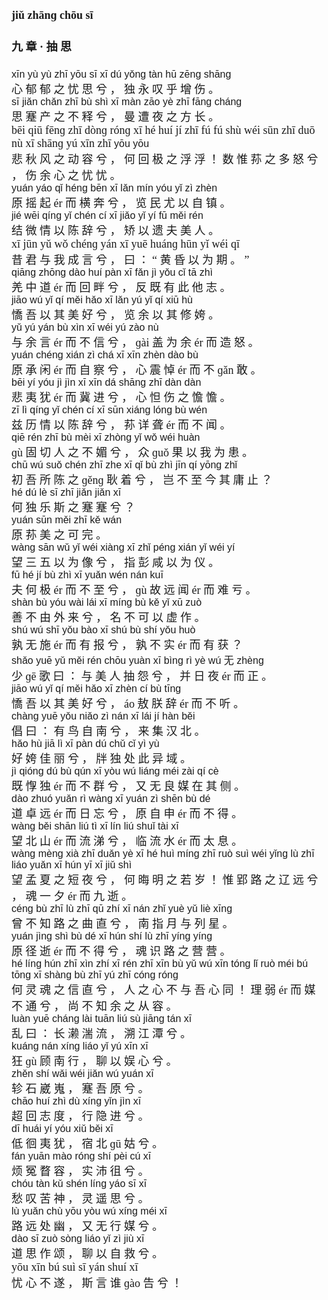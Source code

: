<font face=楷体 size=4>

#### jiǔ zhānɡ chōu  sī  
#### 九  章 ·  抽  思  



<font face=Arial size=3>xīn  yù  yù  zhī  yōu  sī  xī  dú  yǒnɡ  tàn  hū  zēnɡ  shānɡ  </font>  
心  郁  郁  之  忧  思  兮 ，  独  永  叹  乎  增  伤 。  
<font face=Arial size=3>sī  jiǎn  chǎn  zhī  bù  shì  xī  màn  zāo  yè  zhī  fānɡ  chánɡ  </font>  
思  蹇  产  之  不  释  兮 ，  曼  遭  夜  之  方  长 。  
bēi  qiū  fēnɡ  zhī  dònɡ  rónɡ  xī  hé  huí  jí  zhī  fú  fú  shù  wéi  sūn  zhī  duō  nù  xī  shānɡ  yú  xīn  zhī  <font face=Arial size=3>yōu  yōu  </font>  
悲  秋  风  之  动  容  兮 ，  何  回  极  之  浮  浮 ！  数  惟  荪  之  多  怒  兮 ，  伤  余  心  之  忧  忧 。  
<font face=Arial size=3>yuán  yáo  qǐ  hénɡ  bēn  xī  lǎn  mín  yóu  yǐ  zì  zhèn  </font>  
原  摇  起  ér  而  横  奔  兮 ，  览  民  尤  以  自  镇 。  
<font face=Arial size=3>jié  wēi  qínɡ  yǐ  chén  cí  xī  jiǎo  yǐ  yí  fū  měi  rén  </font>  
结  微  情  以  陈  辞  兮 ，  矫  以  遗  夫  美  人 。  
xī  jūn  yǔ  wǒ  chénɡ  yán  xī  yuē  huánɡ  hūn  yǐ  wéi  qī  
昔  君  与  我  成  言  兮 ，  曰 ： “  黄  昏  以  为  期 。 ”  
<font face=Arial size=3>qiānɡ  zhōnɡ  dào  huí  pàn  xī  fǎn  jì  yǒu  cǐ  tā  zhì  </font>  
羌  中  道  ér  而  回  畔  兮 ，  反  既  有  此  他  志 。  
<font face=Arial size=3>jiāo  wú  yǐ  qí  měi  hǎo  xī  lǎn  yú  yǐ  qí  xiū  hù  </font>  
憍  吾  以  其  美  好  兮 ，  览  余  以  其  修  姱 。  
<font face=Arial size=3>yǔ  yú  yán  bù  xìn  xī  wéi  yú  zào  nù  </font>  
与  余  言  ér  而  不  信  兮 ，  ɡài  盖  为  余  ér  而  造  怒 。  
<font face=Arial size=3>yuán  chénɡ  xián  zì  chá  xī  xīn  zhèn  dào  bù  </font>  
原  承  闲  ér  而  自  察  兮 ，  心  震  悼  ér  而  不  ɡǎn  敢 。  
<font face=Arial size=3>bēi  yí  yóu  jì  jìn  xī  xīn  dá  shānɡ  zhī  dàn  dàn  </font>  
悲  夷  犹  ér  而  冀  进  兮 ，  心  怛  伤  之  憺  憺 。  
<font face=Arial size=3>zī  lì  qínɡ  yǐ  chén  cí  xī  sūn  xiánɡ  lónɡ  bù  wén  </font>  
兹  历  情  以  陈  辞  兮 ，  荪  详  聋  ér  而  不  闻 。  
<font face=Arial size=3>qiē  rén  zhī  bù  mèi  xī  zhònɡ  yǐ  wǒ  wéi  huàn  </font>  
ɡù  固  切  人  之  不  媚  兮 ，  众  ɡuǒ  果  以  我  为  患 。  
<font face=Arial size=3>chū  wú  suǒ  chén  zhī  zhe  xī  qǐ  bù  zhì  jīn  qí  yōnɡ  zhǐ</font>  
初  吾  所  陈  之  ɡěnɡ  耿  着  兮 ，  岂  不  至  今  其  庸  止 ？  
<font face=Arial size=3>hé  dú  lè  sī  zhī  jiǎn  jiǎn  xī</font>  
何  独  乐  斯  之  蹇  蹇  兮 ？  
<font face=Arial size=3>yuán  sūn  měi  zhī  kě  wán  </font>  
原  荪  美  之  可  完 。  
<font face=Arial size=3>wànɡ  sān  wǔ  yǐ  wéi  xiànɡ  xī  zhǐ  pénɡ  xián  yǐ  wéi  yí  </font>  
望  三  五  以  为  像  兮 ，  指  彭  咸  以  为  仪 。  
<font face=Arial size=3>fū  hé  jí  bù  zhì  xī  yuǎn  wén  nán  kuī  </font>  
夫  何  极  ér  而  不  至  兮 ，  ɡù  故  远  闻  ér  而  难  亏 。  
<font face=Arial size=3>shàn  bù  yóu  wài  lái  xī  mínɡ  bù  kě  yǐ  xū  zuò  </font>  
善  不  由  外  来  兮 ，  名  不  可  以  虚  作 。  
<font face=Arial size=3>shú  wú  shī  yǒu  bào  xī  shú  bù  shí  yǒu  huò</font>  
孰  无  施  ér  而  有  报  兮 ，  孰  不  实  ér  而  有  获 ？  
<font face=Arial size=3>shǎo  yuē  yǔ  měi  rén  chōu  yuàn  xī  bìnɡ  rì  yè  wú 无  zhènɡ  </font>  
少  ɡē  歌  曰 ：  与  美  人  抽  怨  兮 ，  并  日  夜  ér  而  正 。  
<font face=Arial size=3>jiāo  wú  yǐ  qí  měi  hǎo  xī  zhèn  cí  bù  tīnɡ  </font>  
憍  吾  以  其  美  好  兮 ，  áo  敖  朕  辞  ér  而  不  听 。  
<font face=Arial size=3>chànɡ  yuē  yǒu  niǎo  zì  nán  xī  lái  jí  hàn  běi  </font>  
倡  曰 ：  有  鸟  自  南  兮 ，  来  集  汉  北 。  
<font face=Arial size=3>hǎo  hù  jiā  lì  xī  pàn  dú  chǔ  cǐ  yì  yù  </font>  
好  姱  佳  丽  兮 ，  牉  独  处  此  异  域 。  
<font face=Arial size=3>jì  qiónɡ  dú  bù  qún  xī  yòu  wú  liánɡ  méi  zài  qí  cè  </font>  
既  惸  独  ér  而  不  群  兮 ，  又  无  良  媒  在  其  侧 。  
<font face=Arial size=3>dào  zhuó  yuǎn  rì  wànɡ  xī  yuán  zì  shēn  bù  dé  </font>  
道  卓  远  ér  而  日  忘  兮 ，  原  自  申  ér  而  不  得 。  
<font face=Arial size=3>wànɡ  běi  shān  liú  tì  xī  lín  liú  shuǐ  tài  xī  </font>  
望  北  山  ér  而  流  涕  兮 ，  临  流  水  ér  而  太  息 。  
<font face=Arial size=3>wànɡ  mènɡ  xià  zhī  duǎn  yè  xī  hé  huì  mínɡ  zhī  ruò  suì  wéi  yǐnɡ  lù  zhī  liáo  yuǎn  xī  hún  yī  xī  jiǔ  shì  </font>  
望  孟  夏  之  短  夜  兮 ，  何  晦  明  之  若  岁 ！  惟  郢  路  之  辽  远  兮 ，  魂  一  夕  ér  而  九  逝 。  
<font face=Arial size=3>cénɡ  bù  zhī  lù  zhī  qū  zhí  xī  nán  zhǐ  yuè  yǔ  liè  xīnɡ  </font>  
曾  不  知  路  之  曲  直  兮 ，  南  指  月  与  列  星 。  
<font face=Arial size=3>yuán  jìnɡ  shì  bù  dé  xī  hún  shí  lù  zhī  yínɡ  yínɡ  </font>  
原  径  逝  ér  而  不  得  兮 ，  魂  识  路  之  营  营 。  
<font face=Arial size=3>hé  línɡ  hún  zhī  xìn  zhí  xī  rén  zhī  xīn  bù  yǔ  wú  xīn  tónɡ  lǐ  ruò  méi  bú  tōnɡ  xī  shànɡ  bù  zhī  yú  zhī  cónɡ  rónɡ  </font>  
何  灵  魂  之  信  直  兮 ，  人  之  心  不  与  吾  心  同 ！  理  弱  ér  而  媒  不  通  兮 ，  尚  不  知  余  之  从  容 。  
<font face=Arial size=3>luàn  yuē  chánɡ  lài  tuān  liú  sù  jiānɡ  tán  xī  </font>  
乱  曰 ：  长  濑  湍  流 ，  溯  江  潭  兮 。  
<font face=Arial size=3>kuánɡ  nán  xínɡ  liáo  yǐ  yú  xīn  xī  </font>  
狂  ɡù  顾  南  行 ，  聊  以  娱  心  兮 。  
<font face=Arial size=3>zhěn  shí  wǎi  wéi  jiǎn  wú  yuán  xī  </font>  
轸  石  崴  嵬 ，  蹇  吾  原  兮 。  
<font face=Arial size=3>chāo  huí  zhì  dù  xínɡ  yǐn  jìn  xī  </font>  
超  回  志  度 ，  行  隐  进  兮 。  
<font face=Arial size=3>dī  huái  yí  yóu  xiǔ  běi  xī  </font>  
低  徊  夷  犹 ，  宿  北  ɡū  姑  兮 。  
<font face=Arial size=3>fán  yuān  mào  rónɡ  shí  pèi  cú  xī  </font>  
烦  冤  瞀  容 ，  实  沛  徂  兮 。  
<font face=Arial size=3>chóu  tàn  kǔ  shén  línɡ  yáo  sī  xī  </font>  
愁  叹  苦  神 ，  灵  遥  思  兮 。  
<font face=Arial size=3>lù  yuǎn  chù  yōu  yòu  wú  xínɡ  méi  xī  </font>  
路  远  处  幽 ，  又  无  行  媒  兮 。  
<font face=Arial size=3>dào  sī  zuò  sònɡ  liáo  yǐ  zì  jiù  xī  </font>  
道  思  作  颂 ，  聊  以  自  救  兮 。  
yōu  xīn  bú  suì  sī  yán  shuí  xī   
忧  心  不  遂 ，  斯  言  谁  ɡào  告  兮 ！  



</font>
